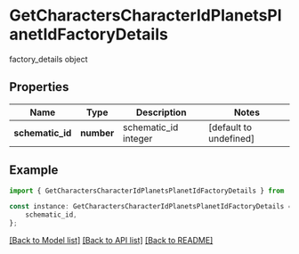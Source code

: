 # GetCharactersCharacterIdPlanetsPlanetIdFactoryDetails

factory_details object

## Properties

Name | Type | Description | Notes
------------ | ------------- | ------------- | -------------
**schematic_id** | **number** | schematic_id integer | [default to undefined]

## Example

```typescript
import { GetCharactersCharacterIdPlanetsPlanetIdFactoryDetails } from 'eve-esi-client-ts';

const instance: GetCharactersCharacterIdPlanetsPlanetIdFactoryDetails = {
    schematic_id,
};
```

[[Back to Model list]](../README.md#documentation-for-models) [[Back to API list]](../README.md#documentation-for-api-endpoints) [[Back to README]](../README.md)
